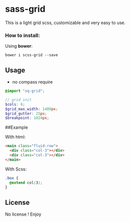 sass-grid
=========

This is a light grid scss, customizable and very easy to use.

### How to install:

Using **bower**:

```
bower i scss-grid --save
```

## Usage
- no compass require

```scss
@import "sq-grid";

// grid init
$cols: 6;
$grid_max_width: 1400px;
$grid_gutter: 25px;
$breakpoint: 1024px;

```

##Example

With html:
```html
<main class="fluid-row">
  <div class="col-3"></div>
  <div class="col-3"></div>
</main>
```

With Scss:
```scss
.box {
  @extend col(3);
}
```

## License
No license ! Enjoy
